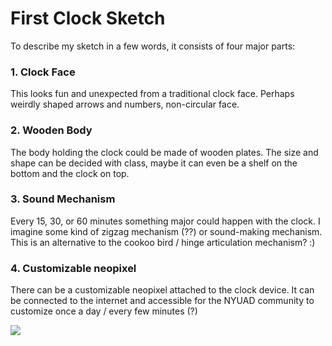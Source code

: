 # First Clock Sketch

To describe my sketch in a few words, it consists of four major parts:

### 1. Clock Face

This looks fun and unexpected from a traditional clock face. Perhaps weirdly shaped arrows and numbers, non-circular face.

### 2. Wooden Body 

The body holding the clock could be made of wooden plates. The size and shape can be decided with class, maybe it can even be a shelf on the bottom and the clock on top.

### 3. Sound Mechanism

Every 15, 30, or 60 minutes something major could happen with the clock. I imagine some kind of zigzag mechanism (??) or sound-making mechanism. This is an alternative to the cookoo bird / hinge articulation mechanism? :)

### 4. Customizable neopixel

There can be a customizable neopixel attached to the clock device. It can be connected to the internet and accessible for the NYUAD community to customize once a day / every few minutes (?)


<img src=”idea.jpeg”>
